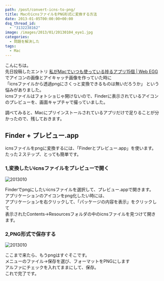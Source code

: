 ```yaml
---
path: /post/convert-icns-to-png/
title: MacのicnsファイルをPNG形式に変換する方法
date: 2013-01-05T00:00:00+00:00
dsq_thread_id:
  - "3132238162"
image: /images/2013/01/20130104_eye1.jpg
categories:
  - 問題を解決した
tags:
  - Mac
---
```


こんにちは。  
先日投稿したエントリ <a href="/post/my-favorite-mac-15-apps/" target="_blank">私がMacでいつも使っている捗るアプリ15個 | Web EGG</a> でアイコンの画像とアイキャッチ画像を作っていた時に  
「icnsファイルから透過pngにさくっと変換できるものは無いだろうか」 という悩みがありました。  
icnsファイルはフォトショじゃ開けないので、Finderに表示されているアイコンのプレビューを、画面キャプチャで撮っていました。  

調べてみると、Macにプリインストールされているアプリだけで足りることが分かったので、残しておきます。 

<!--more-->

## Finder + プレビュー.app

icnsファイルをpngに変換するには、「Finderとプレビュー.app」を使います。 たった２ステップ、とっても簡単です。 

### 1,変換したいicnsファイルをプレビューで開く


![2013010](/images/2013/01/20130102_step1.png)



Finderでpngにしたいicnsファイルを選択して、プレビュー.appで開きます。  
アプリケーションのアイコンをpng化したい時には、  
アプリケーションを右クリックして、「パッケージの内容を表示」をクリックして  
表示されたContents→Resourcesフォルダの中のicnsファイルを見つけて開きます。  

### 2,PNG形式で保存する


![2013010](/images/2013/01/20130102_step5.png)



ここまで来たら、もうpngはすぐそこです。  
メニューのファイル→保存を選び、フォーマットをPNGにします  
アルファにチェックを入れてままにして、保存。  
これで完了です。 

<div style="font-size:0px;height:0px;line-height:0px;margin:0;padding:0;clear:both">
</div>